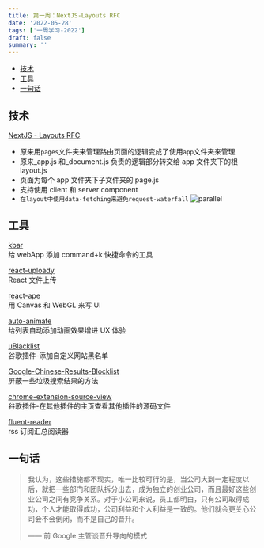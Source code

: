 ```yaml
---
title: 第一周：NextJS-Layouts RFC
date: '2022-05-28'
tags: ['一周学习-2022']
draft: false
summary: ''
---
```


- [技术](#技术)
- [工具](#工具)
- [一句话](#一句话)

## 技术

[NextJS - Layouts RFC](https://nextjs.org/blog/layouts-rfc#route-segments)

- 原来用`pages`文件夹来管理路由页面的逻辑变成了使用`app`文件夹来管理
- 原来\_app.js 和\_document.js 负责的逻辑部分转交给 app 文件夹下的根 layout.js
- 页面为每个 app 文件夹下子文件夹的 page.js
- 支持使用 client 和 server component
- `在layout中使用data-fetching来避免request-waterfall`
  ![parallel](https://cdn.jsdelivr.net/gh/klaaay/pbed@main/uPic/0jTq3J.jpeg)

## 工具

[kbar](https://github.com/timc1/kbar)  
给 webApp 添加 command+k 快捷命令的工具

[react-uploady](https://github.com/rpldy/react-uploady)  
React 文件上传

[react-ape](https://github.com/raphamorim/react-ape)  
用 Canvas 和 WebGL 来写 UI

[auto-animate](https://github.com/formkit/auto-animate)  
给列表自动添加动画效果增进 UX 体验

[uBlacklist](https://chrome.google.com/webstore/detail/ublacklist/pncfbmialoiaghdehhbnbhkkgmjanfhe)  
谷歌插件-添加自定义网站黑名单

[Google-Chinese-Results-Blocklist](https://github.com/cobaltdisco/Google-Chinese-Results-Blocklist)  
屏蔽一些垃圾搜索结果的方法

[chrome-extension-source-view](https://chrome.google.com/webstore/detail/chrome-extension-source-v/jifpbeccnghkjeaalbbjmodiffmgedin/related)  
谷歌插件-在其他插件的主页查看其他插件的源码文件

[fluent-reader](https://github.com/yang991178/fluent-reader)  
rss 订阅汇总阅读器

## 一句话

> 我认为，这些措施都不现实，唯一比较可行的是，当公司大到一定程度以后，就把一些部门和团队拆分出去，成为独立的创业公司，而且最好这些创业公司之间有竞争关系。对于小公司来说，员工都明白，只有公司取得成功，个人才能取得成功，公司利益和个人利益是一致的。他们就会更关心公司会不会倒闭，而不是自己的晋升。
>
> —— 前 Google 主管谈晋升导向的模式
